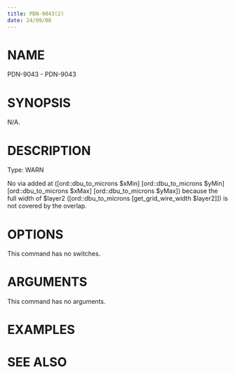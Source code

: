 ```yaml
---
title: PDN-9043(2)
date: 24/09/08
---
```


# NAME

PDN-9043 - PDN-9043

# SYNOPSIS

N/A.

# DESCRIPTION

Type: WARN

No via added at ([ord::dbu_to_microns $xMin] [ord::dbu_to_microns $yMin] [ord::dbu_to_microns $xMax] [ord::dbu_to_microns $yMax]) because the full width of $layer2 ([ord::dbu_to_microns [get_grid_wire_width $layer2]]) is not covered by the overlap.

# OPTIONS

This command has no switches.

# ARGUMENTS

This command has no arguments.

# EXAMPLES

# SEE ALSO
